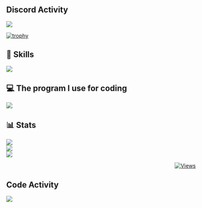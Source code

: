 ## Discord Activity
<p align="start">
<!--   <a href="https://discord.com/users/735195431927021728"><img src="https://lanyard.cnrad.dev/api/735195431927021728"/></a> -->
  <a href="https://discord.com/users/735195431927021728"><img src="https://discord.c99.nl/widget/theme-3/735195431927021728.png"/></a>
</p>

[![trophy](https://github-profile-trophy.vercel.app/?username=BreadcrumbsMomoPi-Dark-ma&theme=onedark)](https://github.com/ryo-ma/github-profile-trophy)

## 🧩 Skills
<p align="start">
  <img src="https://skillicons.dev/icons?i=js,ts,go,nextjs,cpp,dart,flutter,java&theme=dark">
</p>

## 💻 The program I use for coding
<p align="start">
  <img src="https://skillicons.dev/icons?i=vscode,docker,androidstudio,idea&theme=dark">
</p>

## 📊 Stats
![](https://github-readme-stats.vercel.app/api?username=MomoPi-Dark&theme=tokyonight&hide_border=true&include_all_commits=false&count_private=false)<br/>
![](https://github-readme-streak-stats.herokuapp.com/?user=MomoPi-Dark&theme=tokyonight&hide_border=true)<br/>
![](https://github-readme-stats.vercel.app/api/top-langs/?username=MomoPi-Dark&theme=tokyonight&hide_border=true&include_all_commits=false&count_private=false&layout=compact)

<div align="end">
  <a href="https://github.com/MomoPi-Dark"><img src="https://komarev.com/ghpvc/?username=MomoPi-Dark&label=VIEWS&style=for-the-badge&color=orange" alt="Views"></a>
</div>

<!-- ![](https://github-readme-stats.vercel.app/api/top-langs/?username=MomoPi-Dark&hide_border=true&include_all_commits=false&count_private=false)<br/> -->
<!-- ![](https://github-readme-stats.vercel.app/api/top-langs/?username=MomoPi-Dark&theme=dracula&show_icons=true&hide_border=false&layout=compact)<br> -->
## Code Activity
<p>
    <a href="https://wakatime.com"><img src="https://wakatime.com/share/@1613dde9-c8f6-48d2-af00-7e1a7a4183f9/73473456-a66b-4a0f-82e9-bfea5a1756bc.png" /></a>
</p>
